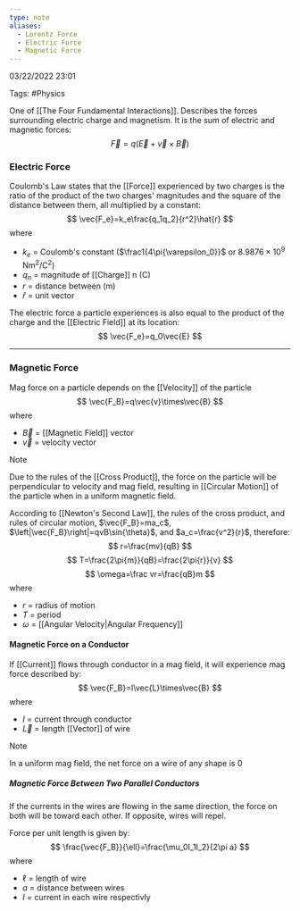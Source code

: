 ```yaml
---
type: note
aliases:
  - Lorentz Force
  - Electric Force
  - Magnetic Force
---
```

03/22/2022 23:01

Tags: #Physics 

One of [[The Four Fundamental Interactions]]. Describes the forces surrounding electric charge and magnetism. It is the sum of electric and magnetic forces:
$$
\vec{F}=q(\vec{E}+\vec{v}\times\vec{B})
$$

### Electric Force
Coulomb's Law states that the [[Force]] experienced by two charges is the ratio of the product of the two charges' magnitudes and the square of the distance between them, all multiplied by a constant:
$$
\vec{F_e}=k_e\frac{q_1q_2}{r^2}\hat{r}
$$
where
- $k_e$ = Coulomb's constant ($\frac1{4\pi{\varepsilon_0}}$ or $8.9876\times 10^9$ $\text{Nm}^2/\text{C}^2$)
- $q_n$ = magnitude of [[Charge]] n (C)
- $r$ = distance between (m)
- $\hat r$ = unit vector

The electric force a particle experiences is also equal to the product of the charge and the [[Electric Field]] at its location:
$$
\vec{F_e}=q_0\vec{E}
$$

---

### Magnetic Force
Mag force on a particle depends on the [[Velocity]] of the particle
$$
\vec{F_B}=q\vec{v}\times\vec{B}
$$
where
- $\vec{B}$ = [[Magnetic Field]] vector
- $\vec{v}$ = velocity vector

>[!note]
>Due to the rules of the [[Cross Product]], the force on the particle will be perpendicular to velocity and mag field, resulting in [[Circular Motion]] of the particle when in a uniform magnetic field.

According to [[Newton's Second Law]], the rules of the cross product, and rules of circular motion, $\vec{F_B}=ma_c$, $\left|\vec{F_B}\right|=qvB\sin{\theta}$, and $a_c=\frac{v^2}{r}$, therefore:
$$
r=\frac{mv}{qB}
$$
$$
T=\frac{2\pi{m}}{qB}=\frac{2\pi{r}}{v}
$$
$$
\omega=\frac vr=\frac{qB}m
$$
where
- $r$ = radius of motion
- $T$ = period
- $\omega$ = [[Angular Velocity|Angular Frequency]]


#### Magnetic Force on a Conductor
If [[Current]] flows through conductor in a mag field, it will experience mag force described by:
$$
\vec{F_B}=I\vec{L}\times\vec{B}
$$
where
- $I$ = current through conductor
- $\vec{L}$ = length [[Vector]] of wire

>[!note]
>In a uniform mag field, the net force on a wire of any shape is 0

##### Magnetic Force Between Two Parallel Conductors
If the currents in the wires are flowing in the same direction, the force on both will be toward each other. If opposite, wires will repel.

Force per unit length is given by:
$$
\frac{\vec{F_B}}{\ell}=\frac{\mu_0I_1I_2}{2\pi a}
$$
where
- $\ell$ = length of wire
- $a$ = distance between wires
- $I$ = current in each wire respectivly